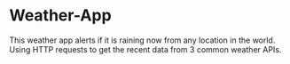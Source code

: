 # Weather-App
This weather app alerts if it is raining now from any location in the world.
Using HTTP requests to get the recent data from 3 common weather APIs.
